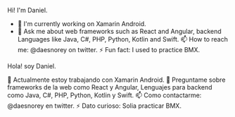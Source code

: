 Hi! I'm Daniel.

- 🔭 I'm currently working on Xamarin Android.
- 💬 Ask me about web frameworks such as React and Angular, backend Languages like Java, C#, PHP, Python, Kotlin and Swift.
📫 How to reach me: @daesnorey on twitter.
⚡ Fun fact: I used to practice BMX.

Hola! soy Daniel.

🔭 Actualmente estoy trabajando con Xamarin Android.
💬 Preguntame sobre frameworks de la web como React y Angular, Lenguajes para backend como Java, C#, PHP, Python, Kotlin y Swift.
📫 Como contactarme: @daesnorey en twitter.
⚡ Dato curioso: Solia practicar BMX.
